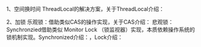 1、空间换时间
ThreadLocal的解决方案，关于ThreadLocal介绍：

2、加锁
乐观锁：借助类似CAS的操作实现，关于CAS介绍：
悲观锁：Synchronzied借助类似 Monitor Lock （锁监视器）实现，本质依赖操作系统的锁机制实现。Synchronized介绍：，Lock介绍：
  
